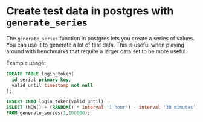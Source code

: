 # Create test data in postgres with `generate_series`

The `generate_series` function in postgres lets you create a series of values.
You can use it to generate a lot of test data.
This is useful when playing around with benchmarks that require a larger data set to be more useful.

Example usage:

```sql
CREATE TABLE login_token(
  id serial primary key,
  valid_until timestamp not null
);

INSERT INTO login_token(valid_until)
SELECT (NOW() + (RANDOM() * interval '1 hour') - interval '30 minutes')
FROM generate_series(1,100000);
```
